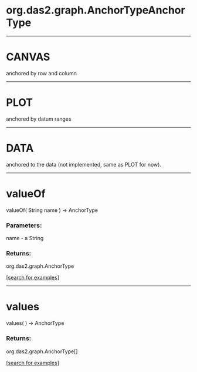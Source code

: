 # org.das2.graph.AnchorTypeAnchor Type
***
<a name="CANVAS"></a>
# CANVAS

anchored by row and column

***
<a name="PLOT"></a>
# PLOT

anchored by datum ranges

***
<a name="DATA"></a>
# DATA

anchored to the data (not implemented, same as PLOT for now).

***
<a name="valueOf"></a>
# valueOf
valueOf( String name ) &rarr; AnchorType



### Parameters:
name - a String

### Returns:
org.das2.graph.AnchorType


<a href="https://github.com/autoplot/dev/search?q=valueOf&unscoped_q=valueOf">[search for examples]</a>

***
<a name="values"></a>
# values
values(  ) &rarr; AnchorType



### Returns:
org.das2.graph.AnchorType[]


<a href="https://github.com/autoplot/dev/search?q=values&unscoped_q=values">[search for examples]</a>

